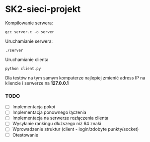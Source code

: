 # SK2-sieci-projekt


Kompilowanie serwera: 

```
gcc server.c -o server 
```

Uruchamianie serwera: 

```
./server 
```

Uruchamianie clienta


```
python client.py 
```


Dla testów na tym samym komputerze najlepiej zmienić adress IP na kliencie i serwerze na **127.0.0.1**


### TODO

- [ ] Implementacja pokoi
- [ ] Implementacja ponownego łączenia 
- [ ] Implementacja na serwerze rozłączenia clienta 
- [ ] Wysyłanie rankingu dłuższego niż 64 znaki 
- [ ] Wprowadzenie struktur (client - login/zdobyte punkty/socket)
- [ ] Otestowanie 
